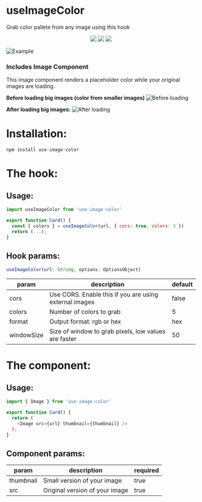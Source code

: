 # useImageColor
Grab color pallete from any image using this hook

<p align="center">
  <a href="http://hits.dwyl.com/jeffersonlicet/use-image-color"><img src="http://hits.dwyl.com/jeffersonlicet/use-image-color.svg"></a>
  <a href="https://www.npmjs.com/package/use-image-color"><img src="https://img.shields.io/npm/v/use-image-color?style=flat-square"></a>
  <a href="https://bundlephobia.com/result?p=use-image-color@0.0.3"><img src="https://img.shields.io/bundlephobia/min/use-image-color?style=flat-square"></a>
</p>

![Example](https://i.postimg.cc/QCTjJ26r/a-min.png)

### Includes Image Component
This image component renders a placeholder color while your original images are loading.

**Before loading big images (color from smaller images)**
![Before loading](https://i.postimg.cc/QN27ZhZ1/b.png)

**After loading big images:**
![After loading](https://i.postimg.cc/BngPFFLB/c.png)

# Installation:
`npm install use-image-color`

# The hook:
## Usage:
```javascript
import useImageColor from 'use-image-color'

export function Card() {
  const { colors } = useImageColor(url, { cors: true, colors: 5 })
  return (...);
}
```

## Hook params:
```javascript
useImageColor(url: String, options: OptionsObject)
```
| param      | description                                            | default |
|------------|--------------------------------------------------------|---------|
| cors       | Use CORS. Enable this if you are using external images | false   |
| colors     | Number of colors to grab                               | 5       |
| format     | Output format: rgb or hex                              | hex     |
| windowSize | Size of window to grab pixels, low values are faster   | 50      |

# The component:
## Usage:
```javascript
import { Image } from 'use-image-color'

export function Card() {
  return (
    <Image src={url} thumbnail={thumbnail} />
  );
}
```

## Component params:
| param      | description                                            | required |
|------------|--------------------------------------------------------|---------|
| thumbnail  | Small version of your image  | true   |
| src     | Original version of your image | true       |

